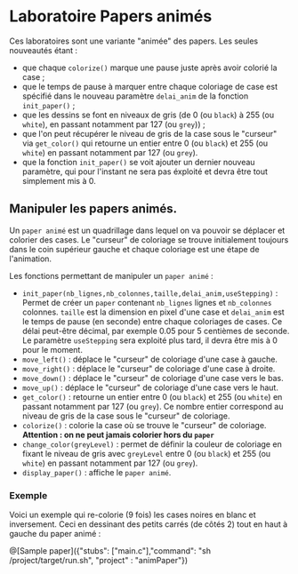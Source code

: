 # Laboratoire Papers animés

Ces laboratoires sont une variante "animée" des papers. Les seules nouveautés étant :
- que chaque `colorize()` marque une pause juste après avoir colorié la case ;
- que le temps de pause à marquer entre chaque coloriage de case est spécifié dans le nouveau paramètre `delai_anim` de la fonction `init_paper()` ;
- que les dessins se font en niveaux de gris (de 0 (ou `black`) à 255 (ou `white`), en passant notamment par 127 (ou `grey`)) ;
- que l'on peut récupérer le niveau de gris de la case sous le "curseur" via `get_color()` qui retourne un entier entre 0 (ou `black`) et 255 (ou `white`) en passant notamment par 127 (ou `grey`).
- que la fonction `init_paper()` se voit ajouter un dernier nouveau paramètre, qui pour l'instant ne sera pas éxploité et devra être tout simplement mis à 0.

## Manipuler les papers animés.

Un `paper animé` est un quadrillage dans lequel on va pouvoir se déplacer et colorier des cases. Le "curseur" de coloriage se trouve initialement toujours dans le coin supérieur gauche et chaque coloriage est une étape de l'animation.

Les fonctions permettant de manipuler un `paper animé` :
- `init_paper(nb_lignes,nb_colonnes,taille,delai_anim,useStepping)` : Permet de créer un `paper` contenant `nb_lignes` lignes et `nb_colonnes` colonnes. `taille` est la dimension en pixel d'une case et `delai_anim` est le temps de pause (en seconde) entre chaque coloriages de cases. Ce délai peut-être décimal, par exemple 0.05 pour 5 centièmes de seconde. Le paramètre `useStepping` sera exploité plus tard, il devra être mis à 0 pour le moment.
- `move_left()` : déplace le "curseur" de coloriage d'une case à gauche.
- `move_right()` : déplace le "curseur" de coloriage d'une case à droite.
- `move_down()` : déplace le "curseur" de coloriage d'une case vers le bas.
- `move_up()`  : déplace le "curseur" de coloriage d'une case vers le haut.
- `get_color()` : retourne un entier entre 0 (ou `black`) et 255 (ou `white`) en passant notamment par 127 (ou `grey`). Ce nombre entier correspond au niveau de gris de la case sous le "curseur" de coloriage.
- `colorize()` : colorie la case où se trouve le "curseur" de coloriage. **Attention : on ne peut jamais colorier hors du `paper`**
- `change_color(greyLevel)` : permet de définir la couleur de coloriage en fixant le niveau de gris avec `greyLevel` entre 0 (ou `black`) et 255 (ou `white`) en passant notamment par 127 (ou `grey`).
- `display_paper()` : affiche le `paper animé`.

### Exemple

Voici un exemple qui re-colorie (9 fois) les cases noires en blanc et inversement. Ceci en dessinant des petits carrés (de côtés 2) tout en haut à gauche du paper animé :

@[Sample paper]({"stubs": ["main.c"],"command": "sh /project/target/run.sh", "project" : "animPaper"})
